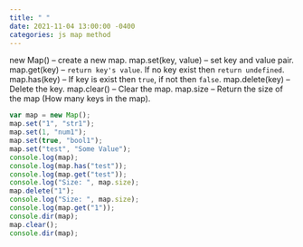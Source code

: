 ```yaml
---
title: " "
date: 2021-11-04 13:00:00 -0400
categories: js map method
---
```


new Map() – create a new map.
map.set(key, value) – set key and value pair.
map.get(key) – `return key's value`. If no key exist then `return undefined`.
map.has(key) – If key is exist then `true`, if not then `false`.
map.delete(key) – Delete the key.
map.clear() – Clear the map.
map.size – Return the size of the map (How many keys in the map).

```js
var map = new Map();
map.set("1", "str1");
map.set(1, "num1");
map.set(true, "bool1");
map.set("test", "Some Value");
console.log(map);
console.log(map.has("test"));
console.log(map.get("test"));
console.log("Size: ", map.size);
map.delete("1");
console.log("Size: ", map.size);
console.log(map.get("1"));
console.dir(map);
map.clear();
console.dir(map);
```